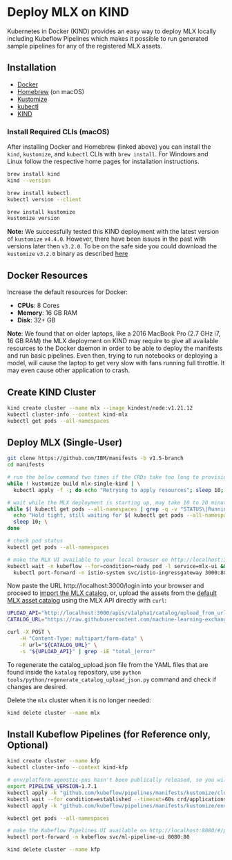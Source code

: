 # Deploy MLX on KIND

Kubernetes in Docker (KIND) provides an easy way to deploy MLX locally including
Kubeflow Pipelines which makes it possible to run generated sample pipelines for
any of the registered MLX assets.

## Installation

- [Docker](https://docs.docker.com/desktop/#download-and-install)
- [Homebrew](https://brew.sh/) (on macOS)
- [Kustomize](https://kubectl.docs.kubernetes.io/installation/kustomize/)
- [kubectl](https://kubernetes.io/docs/tasks/tools/#kubectl)
- [KIND](https://kind.sigs.k8s.io/docs/user/quick-start/#installation)


### Install Required CLIs (macOS)

After installing Docker and Homebrew (linked above) you can install the `kind`,
`kustomize`, and `kubectl` CLIs with `brew install`. For Windows and Linux follow
the respective home pages for installation instructions.

```Bash
brew install kind
kind --version

brew install kubectl
kubectl version --client

brew install kustomize
kustomize version
```

**Note:** We successfully tested this KIND deployment with the latest version of `kustomize` `v4.4.0`.
However, there have been issues in the past with versions later then `v3.2.0`. To be on the safe side
you could download the `kustomize` `v3.2.0` binary as described
[here](https://www.kubeflow.org/docs/distributions/ibm/deploy/deployment-process/#install-kubectl-and-kustomize)


## Docker Resources

Increase the default resources for Docker:

- **CPUs**: 8 Cores
- **Memory**: 16 GB RAM
- **Disk**: 32+ GB

**Note**: We found that on older laptops, like a 2016 MacBook Pro (2.7 GHz i7, 16 GB RAM) the MLX
deployment on KIND may require to give all available resources to the Docker daemon in order to be
able to deploy the manifests and run basic pipelines. Even then, trying to run notebooks or deploying 
a model, will cause the laptop to get very slow with fans running full throttle. It may even cause
other application to crash.


## Create KIND Cluster

```Bash
kind create cluster --name mlx --image kindest/node:v1.21.12
kubectl cluster-info --context kind-mlx
kubectl get pods --all-namespaces
```


## Deploy MLX (Single-User)

```Bash
git clone https://github.com/IBM/manifests -b v1.5-branch
cd manifests

# run the below command two times if the CRDs take too long to provision
while ! kustomize build mlx-single-kind | \
  kubectl apply -f -; do echo "Retrying to apply resources"; sleep 10; done

# wait while the MLX deployment is starting up, may take 10 to 20 minutes
while $( kubectl get pods --all-namespaces | grep -q -v "STATUS\|Running" ); do \
  echo "Hold tight, still waiting for $( kubectl get pods --all-namespaces | grep -v "STATUS\|Running" | wc -l ) pods ..."; \
  sleep 10; \
done

# check pod status
kubectl get pods --all-namespaces

# make the MLX UI available to your local browser on http://localhost:3000/
kubectl wait -n kubeflow --for=condition=ready pod -l service=mlx-ui && \
  kubectl port-forward -n istio-system svc/istio-ingressgateway 3000:80 &
```

Now paste the URL http://localhost:3000/login into your browser and proceed to
[import the MLX catalog](import-assets.md), or, upload the assets from the
[default MLX asset catalog](https://github.com/machine-learning-exchange/katalog)
using the MLX API directly with `curl`:

```Bash
UPLOAD_API="http://localhost:3000/apis/v1alpha1/catalog/upload_from_url"
CATALOG_URL="https://raw.githubusercontent.com/machine-learning-exchange/mlx/main/bootstrapper/catalog_upload.json"

curl -X POST \
    -H "Content-Type: multipart/form-data" \
    -F url="${CATALOG_URL}" \
    -s "${UPLOAD_API}" | grep -iE "total_|error"
```

To regenerate the catalog_upload.json file from the YAML files that are found inside the `katalog` repository, use `python tools/python/regenerate_catalog_upload_json.py` command and check if changes are desired.

Delete the `mlx` cluster when it is no longer needed:

```Bash
kind delete cluster --name mlx
```


## Install Kubeflow Pipelines (for Reference only, Optional)

```Bash
kind create cluster --name kfp
kubectl cluster-info --context kind-kfp

# env/platform-agnostic-pns hasn't been publically released, so you will install it from master
export PIPELINE_VERSION=1.7.1
kubectl apply -k "github.com/kubeflow/pipelines/manifests/kustomize/cluster-scoped-resources?ref=$PIPELINE_VERSION"
kubectl wait --for condition=established --timeout=60s crd/applications.app.k8s.io
kubectl apply -k "github.com/kubeflow/pipelines/manifests/kustomize/env/platform-agnostic-pns?ref=$PIPELINE_VERSION"

kubectl get pods --all-namespaces

# make the Kubeflow Pipelines UI available on http://localhost:8080/#/pipelines
kubectl port-forward -n kubeflow svc/ml-pipeline-ui 8080:80

kind delete cluster --name kfp
```

